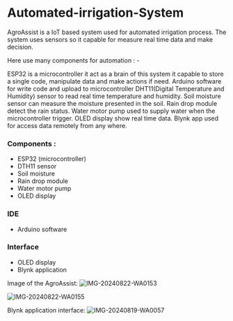 # Automated-irrigation-System
AgroAssist is a IoT based system used for automated irrigation process. The system uses sensors so it capable for measure real time data and make decision.

Here use many components for automation : -

ESP32 is a microcontroller it act as a brain of this system it capable to store a single code, manipulate data and make actions if need.
Arduino software for write code and upload to microcontroller
DHT11(Digital Temperature and Humidity) sensor to read real time temperature and humidity.
Soil moisture sensor can measure the moisture presented in the soil.
Rain drop module detect the rain status.
Water motor pump used to supply water when the microcontroller trigger.
OLED display show real time data.
Blynk app used for access data remotely from any where.

### Components :
* ESP32 (microcontroller)
* DTH11 sensor
* Soil moisture
* Rain drop module
* Water motor pump
* OLED display

### IDE
* Arduino software

### Interface
* OLED display
* Blynk application



Image of the AgroAssist:
![IMG-20240822-WA0153](https://github.com/user-attachments/assets/7cdfc23d-73f6-4a42-b74b-11115e8a7f9a)

![IMG-20240822-WA0155](https://github.com/user-attachments/assets/e9a4073b-c534-45a8-a5af-8894af5953d8)


Blynk application interface: 
![IMG-20240819-WA0057](https://github.com/user-attachments/assets/3d48b882-b7ae-4025-99c8-9d162665f2ed)
